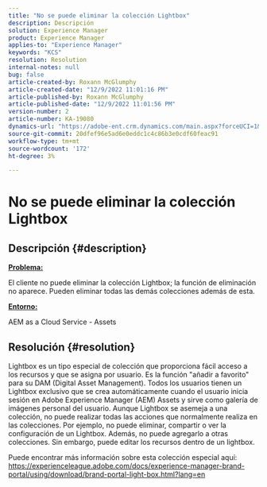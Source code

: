 ```yaml
---
title: "No se puede eliminar la colección Lightbox"
description: Descripción
solution: Experience Manager
product: Experience Manager
applies-to: "Experience Manager"
keywords: "KCS"
resolution: Resolution
internal-notes: null
bug: false
article-created-by: Roxann McGlumphy
article-created-date: "12/9/2022 11:01:16 PM"
article-published-by: Roxann McGlumphy
article-published-date: "12/9/2022 11:01:56 PM"
version-number: 2
article-number: KA-19080
dynamics-url: "https://adobe-ent.crm.dynamics.com/main.aspx?forceUCI=1&pagetype=entityrecord&etn=knowledgearticle&id=729d8f5f-1578-ed11-81aa-6045bd006e5a"
source-git-commit: 20dfef96e5ad6e0eddc1c4c86b3e0cdf60feac91
workflow-type: tm+mt
source-wordcount: '172'
ht-degree: 3%

---
```


# No se puede eliminar la colección Lightbox

## Descripción {#description}


<u><b>Problema:</b></u>

El cliente no puede eliminar la colección Lightbox; la función de eliminación no aparece. Pueden eliminar todas las demás colecciones además de esta.

<u><b>Entorno:</b></u>

AEM as a Cloud Service - Assets


## Resolución {#resolution}


Lightbox es un tipo especial de colección que proporciona fácil acceso a los recursos y que se asigna por usuario. Es la función &quot;añadir a favorito&quot; para su DAM (Digital Asset Management). Todos los usuarios tienen un Lightbox exclusivo que se crea automáticamente cuando el usuario inicia sesión en Adobe Experience Manager (AEM) Assets y sirve como galería de imágenes personal del usuario.
Aunque Lightbox se asemeja a una colección, no puede realizar todas las acciones que normalmente realiza en las colecciones. Por ejemplo, no puede eliminar, compartir o ver la configuración de un Lightbox. Además, no puede agregarlo a otras colecciones. Sin embargo, puede editar los recursos dentro de un lightbox.

Puede encontrar más información sobre esta colección especial aquí: https://experienceleague.adobe.com/docs/experience-manager-brand-portal/using/download/brand-portal-light-box.html?lang=en
